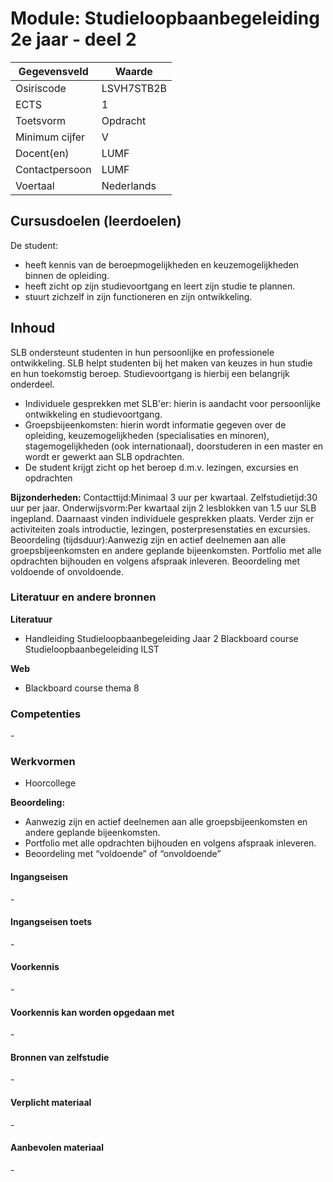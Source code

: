 # Module: Studieloopbaanbegeleiding 2e jaar - deel 2

| Gegevensveld  | Waarde |
| ------------- | ------------- |
| Osiriscode  | LSVH7STB2B  |
| ECTS  | 1 |
| Toetsvorm  | Opdracht |
| Minimum cijfer  | V |
| Docent(en)  | LUMF |
| Contactpersoon  | LUMF |
| Voertaal  | Nederlands |

## Cursusdoelen (leerdoelen)

De student:
- heeft kennis van de beroepmogelijkheden en keuzemogelijkheden binnen de opleiding.
- heeft zicht op zijn studievoortgang en leert zijn studie te plannen.
- stuurt zichzelf in zijn functioneren en zijn ontwikkeling.

## Inhoud

SLB ondersteunt studenten in hun persoonlijke en professionele ontwikkeling. SLB helpt studenten bij het maken van keuzes in hun studie en hun toekomstig beroep. Studievoortgang is hierbij een belangrijk onderdeel.

- Individuele gesprekken met SLB'er: hierin is aandacht voor persoonlijke ontwikkeling en studievoortgang.
- Groepsbijeenkomsten: hierin wordt informatie gegeven over de opleiding, keuzemogelijkheden (specialisaties en minoren), stagemogelijkheden (ook internationaal), doorstuderen in een master en wordt er gewerkt aan SLB opdrachten.
- De student krijgt zicht op het beroep d.m.v. lezingen, excursies en opdrachten
 
**Bijzonderheden:**
Contacttijd:Minimaal 3 uur per kwartaal. Zelfstudietijd:30 uur per jaar.
Onderwijsvorm:Per kwartaal zijn 2 lesblokken van 1.5 uur SLB ingepland. Daarnaast vinden individuele gesprekken plaats. Verder zijn er activiteiten zoals introductie, lezingen, posterpresenstaties en excursies.
Beoordeling (tijdsduur):Aanwezig zijn en actief deelnemen aan alle groepsbijeenkomsten en andere geplande bijeenkomsten.
Portfolio met alle opdrachten bijhouden en volgens afspraak inleveren. Beoordeling met voldoende of onvoldoende.

### Literatuur en andere bronnen

**Literatuur**  
- Handleiding Studieloopbaanbegeleiding Jaar 2 Blackboard course Studieloopbaanbegeleiding ILST 

**Web**
- Blackboard course thema 8

### Competenties
\-

### Werkvormen  
- Hoorcollege

**Beoordeling:**
- Aanwezig zijn en actief deelnemen aan alle groepsbijeenkomsten en andere geplande bijeenkomsten.
- Portfolio met alle opdrachten bijhouden en volgens afspraak inleveren.
- Beoordeling met “voldoende” of “onvoldoende”

#### Ingangseisen 
\- 

#### Ingangseisen toets
\- 

#### Voorkennis
\-

#### Voorkennis kan worden opgedaan met
\-

#### Bronnen van zelfstudie
\-

#### Verplicht materiaal
\-

#### Aanbevolen materiaal
\-

